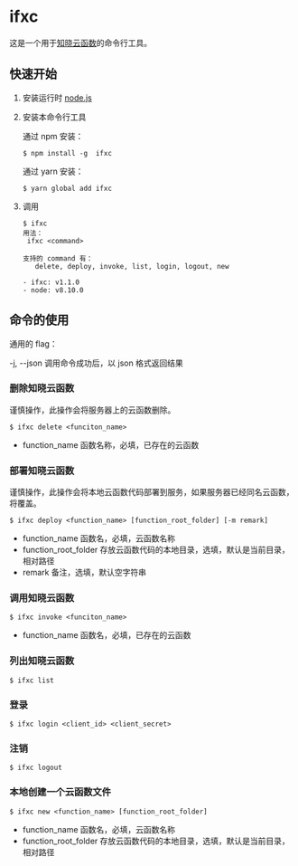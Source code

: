 # ifxc

这是一个用于[知晓云函数](https://doc.minapp.com/cloud-function/)的命令行工具。

## 快速开始

1. 安装运行时 [node.js](https://nodejs.org/)
2. 安装本命令行工具

   通过 npm 安装：

   ```
   $ npm install -g  ifxc
   ```

   通过 yarn 安装：

   ```
   $ yarn global add ifxc
   ```

3. 调用

   ```
   $ ifxc
   用法：
    ifxc <command>

   支持的 command 有：
      delete, deploy, invoke, list, login, logout, new

   - ifxc: v1.1.0
   - node: v8.10.0
   ```

## 命令的使用

通用的 flag：

-j, --json         调用命令成功后，以 json 格式返回结果

### 删除知晓云函数

谨慎操作，此操作会将服务器上的云函数删除。

```
$ ifxc delete <funciton_name>
```

* function_name 函数名称，必填，已存在的云函数

### 部署知晓云函数

谨慎操作，此操作会将本地云函数代码部署到服务，如果服务器已经同名云函数，将覆盖。

```
$ ifxc deploy <function_name> [function_root_folder] [-m remark]
```

* function_name 函数名，必填，云函数名称
* function_root_folder 存放云函数代码的本地目录，选填，默认是当前目录，相对路径
* remark 备注，选填，默认空字符串

### 调用知晓云函数

```
$ ifxc invoke <funciton_name>
```

* function_name 函数名，必填，已存在的云函数

### 列出知晓云函数

```
$ ifxc list
```

### 登录

```
$ ifxc login <client_id> <client_secret>
```
### 注销

```
$ ifxc logout
```

### 本地创建一个云函数文件

```
$ ifxc new <function_name> [function_root_folder]
```

* function_name 函数名，必填，云函数名称
* function_root_folder 存放云函数代码的本地目录，选填，默认是当前目录，相对路径
